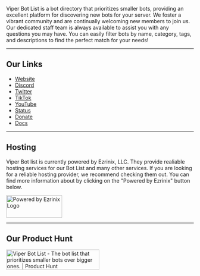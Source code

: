 <p>Viper Bot List is a bot directory that prioritizes smaller bots, providing an excellent platform for discovering new bots for your server. We foster a vibrant community and are continually welcoming new members to join us. Our dedicated staff team is always available to assist you with any questions you may have. You can easily filter bots by name, category, tags, and descriptions to find the perfect match for your needs!</p>

<hr>

## Our Links
<ul>
  <li><a href="https://viperbotlist.com">Website</a></li>
  <li><a href="https://discord.gg/KanBnXqdM4">Discord</a></li>
  <li><a href="https://twitter.com/viperbotlist">Twitter</a></li>
  <li><a href="https://tiktok.com/@viperbotlist">TikTok</a></li>
  <li><a href="https://youtube.com/@viperbotlist">YouTube</a></li>
  <li><a href="https://status.viperbotlist.com/">Status</a></li>
  <li><a href="https://paypal.me/viperbotlist">Donate</a></li>
  <li><a href="https://docs.viperbotlist.com/">Docs</a></li>
</ul>

<hr>

## Hosting
<p>Viper Bot list is currently powered by Ezrinix, LLC. They provide realiable hosting services for our Bot List and many other services. If you are looking for a reliable hosting provider, we recommend checking them out. You can find more information about by clicking on the "Powered by Ezrinix" button below.</p>

<a href="https://ezrinix.com" target="_blank"><img src="https://ezrinix.network/images/Powered-By-Ezrinix.png" width="150" height="60" alt="Powered by Ezrinix Logo"></img></a>

<hr>

## Our Product Hunt
<a href="https://www.producthunt.com/posts/viper-bot-list?utm_source=badge-featured&utm_medium=badge&utm_souce=badge-viper&#0045;bot&#0045;list" target="_blank"><img src="https://api.producthunt.com/widgets/embed-image/v1/featured.svg?post_id=381449&theme=dark" alt="Viper&#0032;Bot&#0032;List - The&#0032;bot&#0032;list&#0032;that&#0032;prioritizes&#0032;smaller&#0032;bots&#0032;over&#0032;bigger&#0032;ones&#0046; | Product Hunt" style="width: 250px; height: 54px;" width="250" height="54" /></a>
